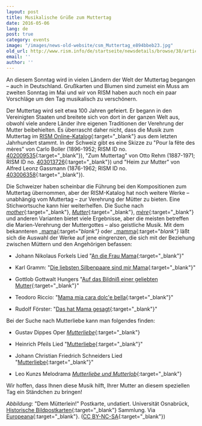 ```yaml
---
layout: post
title: Musikalische Grüße zum Muttertag
date: 2016-05-06
lang: de
post: true
category: events
image: "/images/news-old-website/csm_Muttertag_e894bbeb23.jpg"
old_url: http://www.rism.info/de/startseite/newsdetails/browse/38/article/64/musical-greetings-for-mothers-day.html
email: ''
author: ''
---
```


An diesem Sonntag wird in vielen Ländern der Welt der Muttertag begangen – auch in Deutschland. Grußkarten und Blumen sind zumeist ein Muss am zweiten Sonntag im Mai und wir von RISM haben auch noch ein paar Vorschläge um den Tag musikalisch zu verschönern.


Der Muttertag wird seit etwa 100 Jahren gefeiert. Er begann in den Vereinigten Staaten und breitete sich von dort in der ganzen Welt aus, obwohl viele andere Länder ihre eigenen Traditionen der Verehrung der Mutter beibehielten. Es überrascht daher nicht, dass die Musik zum Muttertag im [RISM Online-Katalog](https://opac.rism.info/metaopac/start.do?View=rism){:target="_blank"} aus dem letzten Jahrhundert stammt. In der Schweiz gibt es eine Skizze zu "Pour la fête des mères" von Carlo Boller (1896-1952; RISM ID no. [402009535](https://opac.rism.info/search?id=402009535){:target="_blank"}), "Zum Muttertag" von Otto Rehm (1887-1971; RISM ID no. [403013726](https://opac.rism.info/search?id=403013726){:target="_blank"}) und "Heim zur Mutter" von Alfred Leonz Gassmann (1876-1962; RISM ID no. [403006358](https://opac.rism.info/search?id=403006358){:target="_blank"}).


Die Schweizer haben scheinbar die Führung bei den Kompositionen zum Muttertag übernommen, aber der RISM-Katalog hat noch weitere Werke – unabhängig vom Muttertag – zur Verehrung der Mütter zu bieten. Eine Stichwortsuche kann hier weiterhelfen. Die Suche nach [_mother_](https://opac.rism.info/search?View=rism&q=mother){:target="_blank"}, [_Mutter_](https://opac.rism.info/search?View=rism&q=mutter){:target="_blank"}, [_mère_](https://opac.rism.info/search?View=rism&q=m%C3%A8re){:target="_blank"} und anderen Varianten bietet viele Ergebnisse, aber die meisten betreffen die Marien-Verehrung der Muttergottes – also geistliche Musik. Mit dem bekannteren _[mama](https://opac.rism.info/search?View=rism&q=mama){:target="_blank"}_ oder _[mamma](https://opac.rism.info/search?View=rism&q=mamma){:target="_blank"}_ läßt sich die Auswahl der Werke auf jene eingrenzen, die sich mit der Beziehung zwischen Müttern und den Angehörigen befassen:

- Johann Nikolaus Forkels Lied "[An die Frau Mama](https://opac.rism.info/search?id=464140333){:target="_blank"}"

- Karl Gramm: "[Die liebsten Silbenpaare sind mir Mama](https://opac.rism.info/search?id=450021266){:target="_blank"}"

- Gottlob Gottwalt Hungers "[Auf das Bildniß einer geliebten Mutter](https://opac.rism.info/search?id=220033265){:target="_blank"}"

- Teodoro Riccio: "[Mama mia cara dolc'e bella](https://opac.rism.info/search?id=455017785){:target="_blank"}"

- Rudolf Förster: "[Das hat Mama gesagt](https://opac.rism.info/search?id=451026583){:target="_blank"}"


Bei der Suche nach Mutterliebe kann man folgendes finden:

- Gustav Dippes Oper [_Mutterliebe_](https://opac.rism.info/search?View=rism&q=mutterliebe+gustav+dippe){:target="_blank"}

- Heinrich Pfeils Lied "[Mutterliebe](https://opac.rism.info/search?View=rism&q=mutterliebe&author=heinrich+pfeil){:target="_blank"}"

- Johann Christian Friedrich Schneiders Lied "[Mutterliebe](https://opac.rism.info/search?View=rism&q=mutterliebe&author=Johann+Christian+Friedrich+Schneider){:target="_blank"}"

- Leo Kunzs Melodrama [_Mutterliebe und Mutterlob_](https://opac.rism.info/search?id=401000325){:target="_blank"}

Wir hoffen, dass Ihnen diese Musik hilft, Ihrer Mutter an diesem speziellen Tag ein Ständchen zu bringen!

_Abbildung_: "Dem Mütterlein!" Postkarte, undatiert. Universität Osnabrück, [Historische Bildpostkarten](http://www.bildpostkarten.uni-osnabrueck.de/displayimage.php?pos=-5485){:target="_blank"} Sammlung. Via [Europeana](http://europeana.eu/portal/record/2048043/ProvidedCHO_Universit_t_Osnabr_ck___Historische_Bildpostkarten_5485.html){:target="_blank"}. ([CC BY-NC-SA](http://creativecommons.org/licenses/by-nc-sa/3.0/){:target="_blank"})
